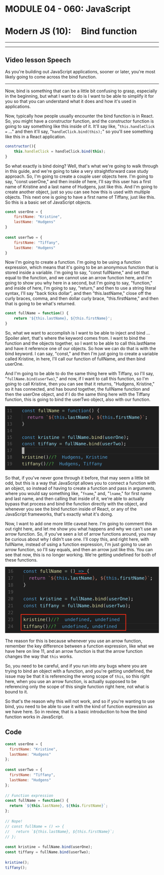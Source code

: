 # MODULE 04 - 060: JavaScript

# Modern JS (10):     Bind function

---

---

## Video lesson Speech

As you're building out JavaScript applications, sooner or later, you're most likely going to come across the bind function.

****

Now, bind is something that can be a little bit confusing to grasp, especially in the beginning, but what I want to do is I want to be able to simplify it for you so that you can understand what it does and how it's used in applications.

Now, typically how people usually encounter the bind function is in React. So, you might have a constructor function, and the constructor function is going to say something like this inside of it. It'll say like, "`this.handleClick =` ..." and then it'll say, "`handleClick.bind(this);`" so you'll see something like this in a React application.

```javascript
constructor(){
    this.handleClick = handleClick.bind(this);
}
```

So what exactly is bind doing? Well, that's what we're going to walk through in this guide, and we're going to take a very straightforward case study approach. So, I'm going to create a couple user objects here. I'm going to say, "const userOne," and then inside of here, I'll say this user has a first name of Kristine and a last name of Hudgens, just like this. And I'm going to create another object, just so you can see how this is used with multiple objects. This next one is going to have a first name of Tiffany, just like this. So this is a basic set of JavaScript objects.

```javascript
const userOne = {
    firstName: "Kristine",
    lastName: "Hudgens"
}

const userTwo = {
    firstName: "Tiffany",
    lastName: "Hudgens"
}
```

Now I'm going to create a function. I'm going to be using a function expression, which means that it's going to be an anonymous function that is stored inside a variable. I'm going to say, "const fullName," and set that equal to the function, and we cannot use an arrow function here, and I'm going to show you why here in a second, but I'm going to say, "function," and inside of here, I'm going to say, "return," and then to use a string literal syntax, I'll say "back ticks dollar", and then "this.lastName," close off the curly braces, comma, and then dollar curly brace, "this.firstName," and then that is going to be what's returned.

```javascript
const fullName = function() {
    return '${this.lastName}, ${this.firstName}';
}
```

So, what we want to accomplish is I want to be able to inject and bind ... Spoiler alert, that's where the keyword comes from. I want to bind the function and the objects together, so I want to be able to call this.lastName and have it reference one of our objects. So how we can do that is with the bind keyword. I can say, "const," and then I'm just going to create a variable called Kristine, in here, I'll call our function of fullName, and then bind userOne.

And I'm going to be able to do the same thing here with Tiffany, so I'll say, "`fullName.bind(userTwo)`," and now, if I want to call this function, so I'm going to call Kristine, then you can see that it returns, "Hudgens, Kristine," so it has connected, and has bound together, the fullName function and then the userOne object, and if I do the same thing here with the Tiffany function, this is going to bind the userTwo object, also with our function.

![large](./04-060_IMG1.png)

So that, if you've never gone through it before, that may seem a little bit odd, but this is a way that JavaScript allows you to connect a function with an object, so instead of having to create a function and pass in arguments, where you would say something like, "`fname`," and, "`lname`," for first name and last name, and then calling that inside of it, we're able to actually bypass that process and bind the function directly with the object, and whenever you see the bind function inside of React, or any of the JavaScript frameworks, that's exactly what it's doing.

Now, I want to add one more little caveat here. I'm going to comment this out right here, and let me show you what happens and why we can't use an arrow function. So, if you've seen a lot of arrow functions around, you may be curious about why I didn't use one. I'll copy this, and right here, with fullName, instead of using a function expression, I'm just going to use an arrow function, so I'll say equals, and then an arrow just like this. You can see that now, this is no longer working. We're getting undefined for both of these functions.

![large](./04-060_IMG2.png)

The reason for this is because whenever you use an arrow function, remember the key difference between a function expression, like what we have here on line 11, and an arrow function is that the arrow function changes the way that `this` works. 

So, you need to be careful, and if you run into any bugs where you are trying to bind an object with a function, and you're getting undefined, the issue may be that it is referencing the wrong scope of `this`, so this right here, when you use an arrow function, is actually supposed to be referencing only the scope of this single function right here, not what is bound to it. 

So that's the reason why this will not work, and so if you're wanting to use bind, you need to be able to use it with the kind of function expression as we have here. So in review, that is a basic introduction to how the bind function works in JavaScript.

## Code

```javascript
const userOne = {
  firstName: "Kristine",
  lastName: "Hudgens"
};

const userTwo = {
  firstName: "Tiffany",
  lastName: "Hudgens"
};

// Function expression
const fullName = function() {
  return `${this.lastName}, ${this.firstName}`;
};

// Nope!
// const fullName = () => {
//   return `${this.lastName}, ${this.firstName}`;
// };

const kristine = fullName.bind(userOne);
const tiffany = fullName.bind(userTwo);

kristine();
tiffany();
```
